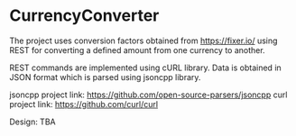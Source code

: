 # CurrencyConverter
The project uses conversion factors obtained from https://fixer.io/ using REST for converting a defined amount from one currency to another.

REST commands are implemented using cURL library.
Data is obtained in JSON format which is parsed using jsoncpp library. 

jsoncpp project link: https://github.com/open-source-parsers/jsoncpp
curl project link: https://github.com/curl/curl

Design:
TBA
